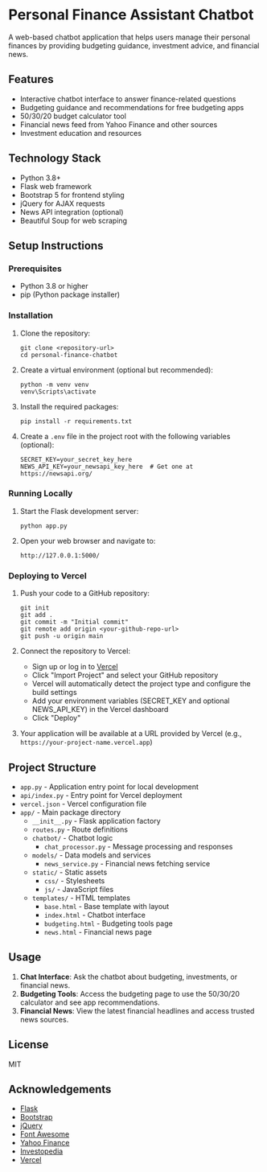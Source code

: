 # Personal Finance Assistant Chatbot

A web-based chatbot application that helps users manage their personal finances by providing budgeting guidance, investment advice, and financial news.

## Features

- Interactive chatbot interface to answer finance-related questions
- Budgeting guidance and recommendations for free budgeting apps
- 50/30/20 budget calculator tool
- Financial news feed from Yahoo Finance and other sources
- Investment education and resources

## Technology Stack

- Python 3.8+
- Flask web framework
- Bootstrap 5 for frontend styling
- jQuery for AJAX requests
- News API integration (optional)
- Beautiful Soup for web scraping

## Setup Instructions

### Prerequisites

- Python 3.8 or higher
- pip (Python package installer)

### Installation

1. Clone the repository:
   ```
   git clone <repository-url>
   cd personal-finance-chatbot
   ```

2. Create a virtual environment (optional but recommended):
   ```
   python -m venv venv
   venv\Scripts\activate
   ```

3. Install the required packages:
   ```
   pip install -r requirements.txt
   ```

4. Create a `.env` file in the project root with the following variables (optional):
   ```
   SECRET_KEY=your_secret_key_here
   NEWS_API_KEY=your_newsapi_key_here  # Get one at https://newsapi.org/
   ```

### Running Locally

1. Start the Flask development server:
   ```
   python app.py
   ```

2. Open your web browser and navigate to:
   ```
   http://127.0.0.1:5000/
   ```

### Deploying to Vercel

1. Push your code to a GitHub repository:
   ```
   git init
   git add .
   git commit -m "Initial commit"
   git remote add origin <your-github-repo-url>
   git push -u origin main
   ```

2. Connect the repository to Vercel:
   - Sign up or log in to [Vercel](https://vercel.com)
   - Click "Import Project" and select your GitHub repository
   - Vercel will automatically detect the project type and configure the build settings
   - Add your environment variables (SECRET_KEY and optional NEWS_API_KEY) in the Vercel dashboard
   - Click "Deploy"

3. Your application will be available at a URL provided by Vercel (e.g., `https://your-project-name.vercel.app`)

## Project Structure

- `app.py` - Application entry point for local development
- `api/index.py` - Entry point for Vercel deployment
- `vercel.json` - Vercel configuration file
- `app/` - Main package directory
  - `__init__.py` - Flask application factory
  - `routes.py` - Route definitions
  - `chatbot/` - Chatbot logic
    - `chat_processor.py` - Message processing and responses
  - `models/` - Data models and services
    - `news_service.py` - Financial news fetching service
  - `static/` - Static assets
    - `css/` - Stylesheets
    - `js/` - JavaScript files
  - `templates/` - HTML templates
    - `base.html` - Base template with layout
    - `index.html` - Chatbot interface
    - `budgeting.html` - Budgeting tools page
    - `news.html` - Financial news page

## Usage

1. **Chat Interface**: Ask the chatbot about budgeting, investments, or financial news.
2. **Budgeting Tools**: Access the budgeting page to use the 50/30/20 calculator and see app recommendations.
3. **Financial News**: View the latest financial headlines and access trusted news sources.

## License

MIT

## Acknowledgements

- [Flask](https://flask.palletsprojects.com/)
- [Bootstrap](https://getbootstrap.com/)
- [jQuery](https://jquery.com/)
- [Font Awesome](https://fontawesome.com/)
- [Yahoo Finance](https://finance.yahoo.com/)
- [Investopedia](https://www.investopedia.com/)
- [Vercel](https://vercel.com/) 